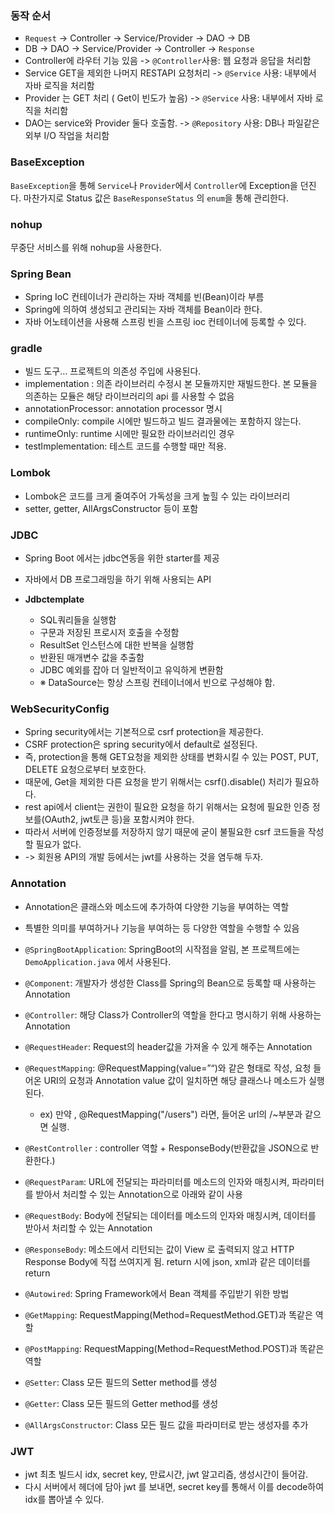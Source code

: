 ### 동작 순서
- `Request` -> Controller -> Service/Provider -> DAO -> DB
- DB -> DAO -> Service/Provider -> Controller -> `Response`
- Controller에 라우터 기능 있음 -> `@Controller`사용: 웹 요청과 응답을 처리함
- Service GET을 제외한 나머지 RESTAPI 요청처리 -> `@Service` 사용: 내부에서 자바 로직을 처리함 
- Provider 는 GET 처리 ( Get이 빈도가 높음)  -> `@Service` 사용: 내부에서 자바 로직을 처리함
- DAO는 service와 Provider 둘다 호출함.  -> `@Repository` 사용: DB나 파일같은 외부 I/O 작업을 처리함


### BaseException
`BaseException`을 통해 `Service`나 `Provider`에서 `Controller`에 Exception을 던진다. 마찬가지로 Status 값은 `BaseResponseStatus` 의 `enum`을 통해 관리한다.


### nohup
무중단 서비스를 위해 nohup을 사용한다.


### Spring Bean
- Spring IoC 컨테이너가 관리하는 자바 객체를 빈(Bean)이라 부름
- Spring에 의하여 생성되고 관리되는 자바 객체를 Bean이라 한다.
- 자바 어노테이션을 사용해 스프링 빈을 스프링 ioc 컨테이너에 등록할 수 있다.


### gradle 
- 빌드 도구... 프로젝트의 의존성 주입에 사용된다.
- implementation : 의존 라이브러리 수정시 본 모듈까지만 재빌드한다.
본 모듈을 의존하는 모듈은 해당 라이브러리의 api 를 사용할 수 없음
- annotationProcessor: annotation processor 명시
- compileOnly: compile 시에만 빌드하고 빌드 결과물에는 포함하지 않는다.
- runtimeOnly: runtime 시에만 필요한 라이브러리인 경우
- testImplementation: 테스트 코드를 수행할 때만 적용.


### Lombok
- Lombok은 코드를 크게 줄여주어 가독성을 크게 높힐 수 있는 라이브러리
- setter, getter, AllArgsConstructor 등이 포함


### JDBC
- Spring Boot 에서는 jdbc연동을 위한 starter를 제공
- 자바에서 DB 프로그래밍을 하기 위해 사용되는 API

- **Jdbctemplate**
  - SQL쿼리들을 실행함
  - 구문과 저장된 프로시저 호출을 수정함
  - ResultSet 인스턴스에 대한 반복을 실행함
  - 반환된 매개변수 값을 추출함
  - JDBC 예외를 잡아 더 일반적이고 유익하게 변환함
  - ※ DataSource는 항상 스프링 컨테이너에서 빈으로 구성해야 함.


### WebSecurityConfig
- Spring security에서는 기본적으로 csrf protection을 제공한다.
- CSRF protection은 spring security에서 default로 설정된다. 
- 즉, protection을 통해 GET요청을 제외한 상태를 변화시킬 수 있는 POST, PUT, DELETE 요청으로부터 보호한다.
- 때문에, Get을 제외한 다른 요청을 받기 위해서는 csrf().disable() 처리가 필요하다.
- rest api에서 client는 권한이 필요한 요청을 하기 위해서는 요청에 필요한 인증 정보를(OAuth2, jwt토큰 등)을 포함시켜야 한다. 
- 따라서 서버에 인증정보를 저장하지 않기 때문에 굳이 불필요한 csrf 코드들을 작성할 필요가 없다.
- -> 회원용 API의 개발 등에서는 jwt를 사용하는 것을 염두해 두자.


### Annotation
- Annotation은 클래스와 메소드에 추가하여 다양한 기능을 부여하는 역할
- 특별한 의미를 부여하거나 기능을 부여하는 등 다양한 역할을 수행할 수 있음

- `@SpringBootApplication`: SpringBoot의 시작점을 알림, 본 프로젝트에는 `DemoApplication.java` 에서 사용된다.
- `@Component`: 개발자가 생성한 Class를 Spring의 Bean으로 등록할 때 사용하는 Annotation
- `@Controller`: 해당 Class가 Controller의 역할을 한다고 명시하기 위해 사용하는 Annotation
- `@RequestHeader`: Request의 header값을 가져올 수 있게 해주는 Annotation
- `@RequestMapping`: @RequestMapping(value=”“)와 같은 형태로 작성, 요청 들어온 URI의 요청과 Annotation value 값이 일치하면 해당 클래스나 메소드가 실행된다.
  - ex) 만약 , @RequestMapping("/users") 라면, 들어온 url의 /~부분과 같으면 실행.
- `@RestController` : controller 역할 + ResponseBody(반환값을 JSON으로 반환한다.)
- `@RequestParam`: URL에 전달되는 파라미터를 메소드의 인자와 매칭시켜, 파라미터를 받아서 처리할 수 있는 Annotation으로 아래와 같이 사용
- `@RequestBody`: Body에 전달되는 데이터를 메소드의 인자와 매칭시켜, 데이터를 받아서 처리할 수 있는 Annotation
- `@ResponseBody`: 메소드에서 리턴되는 값이 View 로 출력되지 않고 HTTP Response Body에 직접 쓰여지게 됨. return 시에 json, xml과 같은 데이터를 return
- `@Autowired`: Spring Framework에서 Bean 객체를 주입받기 위한 방법
- `@GetMapping`: RequestMapping(Method=RequestMethod.GET)과 똑같은 역할
- `@PostMapping`: RequestMapping(Method=RequestMethod.POST)과 똑같은 역할

- `@Setter`: Class 모든 필드의 Setter method를 생성
- `@Getter`: Class 모든 필드의 Getter method를 생성
- `@AllArgsConstructor`: Class 모든 필드 값을 파라미터로 받는 생성자를 추가

### JWT
- jwt 최초 빌드시 idx, secret key, 만료시간, jwt 알고리즘, 생성시간이 들어감.
- 다시 서버에서 헤더에 담아 jwt 를 보내면, secret key를 통해서 이를 decode하여 idx를 뽑아낼 수 있다.
